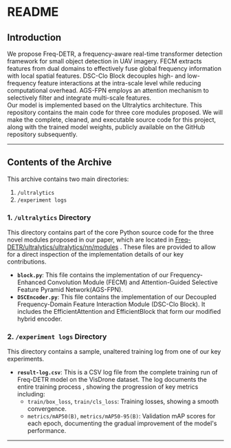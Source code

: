 # README

## Introduction

We propose Freq-DETR, a frequency-aware real-time transformer detection framework for small object detection in UAV imagery. FECM extracts features from dual domains to effectively fuse global frequency information with local spatial features. DSC-Clo Block  decouples high- and low-frequency feature interactions at the intra-scale level while reducing computational overhead. AGS-FPN employs an attention mechanism to selectively filter and integrate multi-scale features.\
Our model is implemented based on the Ultralytics architecture. This repository contains the main code for three core modules proposed. We will make the complete, cleaned, and executable source code for this project, along with the trained model weights, publicly available on the GitHub repository subsequently.

---

## Contents of the Archive

This archive contains two main directories:

1.  `/ultralytics`
2.  `/experiment logs`

### 1. `/ultralytics` Directory

This directory contains part of the core Python source code for the three novel modules proposed in our paper, which are located in [Freq-DETR/ultralytics/ultralytics/nn/modules](https://github.com/chan0908/Freq-DETR/tree/main/ultralytics/ultralytics/nn/modules) . These files are provided to allow for a direct inspection of the implementation details of our key contributions.

* **`block.py`**: This file contains the implementation of our Frequency-Enhanced Convolution Module (FECM) and Attention-Guided Selective Feature Pyramid Network(AGS-FPN).
* **`DSCEncoder.py`**: This file contains the implementation of our Decoupled Frequency-Domain Feature Interaction Module (DSC-Clo Block). It includes the EfficientAttention and EfficientBlock that form our modified hybrid encoder.

### 2. `/experiment logs` Directory

This directory contains a sample, unaltered training log from one of our key experiments.

* **`result-log.csv`**: This is a CSV log file from the complete training run of Freq-DETR model on the VisDrone dataset. The log documents the entire training process , showing the progression of key metrics including:
    * `train/box_loss`, `train/cls_loss`: Training losses, showing a smooth convergence.
    * `metrics/mAP50(B)`, `metrics/mAP50-95(B)`: Validation mAP scores for each epoch, documenting the gradual improvement of the model's performance. 



---
